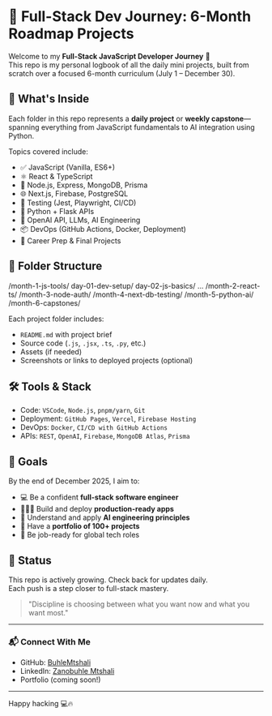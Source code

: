# 🚀 Full-Stack Dev Journey: 6-Month Roadmap Projects

Welcome to my **Full-Stack JavaScript Developer Journey** 🚧  
This repo is my personal logbook of all the daily mini projects, built from scratch over a focused 6-month curriculum (July 1 – December 30).

## 🧠 What's Inside

Each folder in this repo represents a **daily project** or **weekly capstone**—spanning everything from JavaScript fundamentals to AI integration using Python.

Topics covered include:
- ✅ JavaScript (Vanilla, ES6+)
- ⚛️ React & TypeScript
- 🔧 Node.js, Express, MongoDB, Prisma
- 🌐 Next.js, Firebase, PostgreSQL
- 🧪 Testing (Jest, Playwright, CI/CD)
- 🐍 Python + Flask APIs
- 🤖 OpenAI API, LLMs, AI Engineering
- 📦 DevOps (GitHub Actions, Docker, Deployment)
- 💼 Career Prep & Final Projects

## 📁 Folder Structure
/month-1-js-tools/
day-01-dev-setup/
day-02-js-basics/
...
/month-2-react-ts/
/month-3-node-auth/
/month-4-next-db-testing/
/month-5-python-ai/
/month-6-capstones/

Each project folder includes:
- `README.md` with project brief
- Source code (`.js`, `.jsx`, `.ts`, `.py`, etc.)
- Assets (if needed)
- Screenshots or links to deployed projects (optional)

## 🛠️ Tools & Stack

- Code: `VSCode`, `Node.js`, `pnpm/yarn`, `Git`
- Deployment: `GitHub Pages`, `Vercel`, `Firebase Hosting`
- DevOps: `Docker`, `CI/CD with GitHub Actions`
- APIs: `REST`, `OpenAI`, `Firebase`, `MongoDB Atlas`, `Prisma`

## 🏁 Goals

By the end of December 2025, I aim to:
- 💻 Be a confident **full-stack software engineer**
- 👩🏾‍💻 Build and deploy **production-ready apps**
- 🧠 Understand and apply **AI engineering principles**
- 📁 Have a **portfolio of 100+ projects**
- 💼 Be job-ready for global tech roles

## 📌 Status

This repo is actively growing. Check back for updates daily.  
Each push is a step closer to full-stack mastery.

> "Discipline is choosing between what you want now and what you want most."

---

### 📬 Connect With Me

- GitHub: [BuhleMtshali](https://github.com/BuhleMtshali)
- LinkedIn: [Zanobuhle Mtshali](https://linkedin.com/in/zanobuhlemtshali)
- Portfolio (coming soon!)

---

Happy hacking 💻🔥
